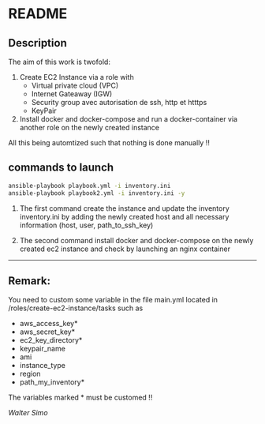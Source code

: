# README

## Description
The aim of this work is twofold:
1. Create EC2 Instance via a role with
    * Virtual private cloud (VPC)
    * Internet Gateaway (IGW)
    * Security group avec autorisation de ssh, http et htttps
    *  KeyPair 
2. Install docker and docker-compose and run a docker-container via another role on the newly created instance

All this being automtized such that nothing is done manually !!

## commands to launch

```bash
ansible-playbook playbook.yml -i inventory.ini
ansible-playbook playbook2.yml -i inventory.ini -y
```

1. The first command create the instance and update the inventory inventory.ini by adding the newly created host and all necessary information (host, user, path_to_ssh_key)

2. The second command install docker and docker-compose on the newly created ec2 instance and check by launching an nginx container

---
## Remark:

You need to custom some variable in the file main.yml located in /roles/create-ec2-instance/tasks such as
* aws_access_key*
* aws_secret_key*
* ec2_key_directory*
* keypair_name
* ami 
* instance_type
* region
* path_my_inventory*

The variables marked * must be customed !!

*Walter Simo*
